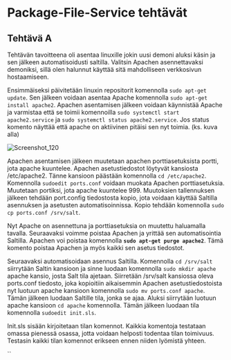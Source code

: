 <h1> Package-File-Service tehtävät </h1>

<h2> Tehtävä A </h2>

Tehtävän tavoitteena oli asentaa linuxille jokin uusi demoni aluksi käsin ja sen jälkeen automatisoidusti saltilla. Valitsin Apachen asennettavaksi demoniksi, sillä olen halunnut käyttää sitä mahdolliseen verkkosivun hostaamiseen. 

Ensimmäiseksi päivitetään linuxin repositorit komennolla ``sudo apt-get update``. Sen jälkeen voidaan asentaa Apache komennolla ``sudo apt-get install apache2``. Apachen asentamisen jälkeen voidaan käynnistää Apache ja varmistaa että se toimii komennoilla ``sudo systemctl start apache2.service`` ja ``sudo systemctl status apache2.service``. Jos status komento näyttää että apache on aktiivinen pitäisi sen nyt toimia. (ks. kuva alla)

![Screenshot_120](https://user-images.githubusercontent.com/82207948/114685617-b79a8600-9d1a-11eb-97df-0c3e2d12b290.png)

Apachen asentamisen jälkeen muutetaan apachen porttiasetuksista portti, jota apache kuuntelee. Apachen asetustiedostot löytyvät kansiosta /etc/apache2. Tänne kansioon päästään komennolla ``cd /etc/apache2``. Komennolla ``sudoedit ports.conf`` voidaan muokata Apachen porttiasetuksia. Muutetaan portiksi, jota apache kuuntelee 999. Muutoksien tallennuksen jälkeen tehdään port.config tiedostosta kopio, jota voidaan käyttää Saltilla asennuksen ja asetusten automatisoinnissa. Kopio tehdään komennolla ``sudo cp ports.conf /srv/salt``.

Nyt Apache on asennettuna ja porttiasetuksia on muutettu haluamalla tavalla. Seuraavaksi voimme poistaa Apachen ja yrittää sen automatisointia Saltilla. Apachen voi poistaa komennolla **``sudo apt-get purge apache2``**. Tämä komento poistaa Apachen ja myös kaikki sen asetus tiedostot. 

Seuraavaksi automatisoidaan asennus Saltilla. Komennolla ``cd /srv/salt`` siirrytään Saltin kansioon ja sinne luodaan komennolla ``sudo mkdir apache`` apache kansio, josta Salt tila ajetaan. Siirretään /srv/salt kansiossa oleva ports.conf tiedosto, joka kopioitiin aikaisemmin Apachen asetustiedostoista nyt luotuun apache kansioon komennolla ``sudo mv ports.conf apache``. Tämän jälkeen luodaan Saltille tila, jonka se ajaa. Aluksi siirrytään luotuun apache kansioon ``cd apache`` komennolla. Tämän jälkeen luodaan tila komennolla ``sudoedit init.sls``.

Init.sls sisään kirjoitetaan tilan komennot. Kaikkia komentoja testataan omassa pienessä osassa, jotta voidaan helposti todentaa tilan toimivuus. Testasin kaikki tilan komennot erikseen ennen niiden lyömistä yhteen. 

``
